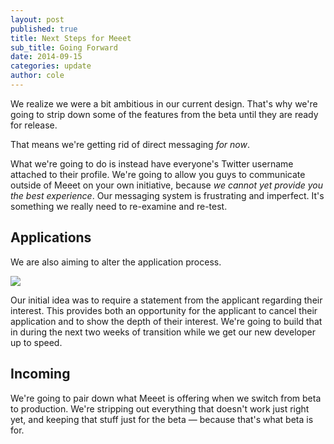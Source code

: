 ```yaml
---
layout: post
published: true
title: Next Steps for Meeet
sub_title: Going Forward
date: 2014-09-15
categories: update
author: cole
---
```


We realize we were a bit ambitious in our current design. That's why we're going to strip down some of the features from the beta until they are ready for release.

That means we're getting rid of direct messaging *for now*.

What we're going to do is instead have everyone's Twitter username attached to their profile. We're going to allow you guys to communicate outside of Meeet on your own initiative, because *we cannot yet provide you the best experience*. Our messaging system is frustrating and imperfect. It's something we really need to re-examine and re-test.

## Applications
We are also aiming to alter the application process. 

<img src="http://gtat.me/img/FIgzatNbqf.png">

Our initial idea was to require a statement from the applicant regarding their interest. This provides both an opportunity for the applicant to cancel their application and to show the depth of their interest. We're going to build that in during the next two weeks of transition while we get our new developer up to speed.

## Incoming
We're going to pair down what Meeet is offering when we switch from beta to production. We're stripping out everything that doesn't work just right yet, and keeping that stuff just for the beta — because that's what beta is for.